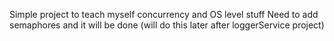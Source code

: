 Simple project to teach myself concurrency and OS level stuff 
Need to add semaphores and it will be done (will do this later after loggerService project)
